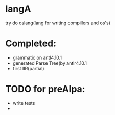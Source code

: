 # langA
try do oslang(lang for writing compillers and os's)
# Completed:
- grammatic on antl4.10.1
- generated Parse Tree(by antlr4.10.1
- first IIR(partial)
# TODO for preAlpa:
- write tests
- 
